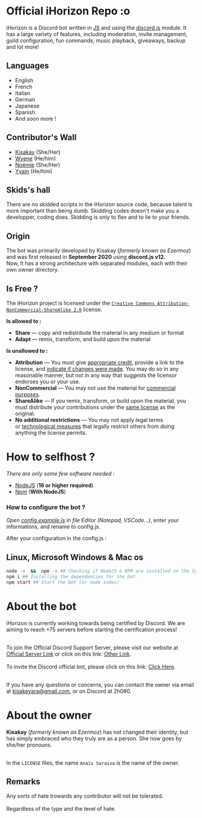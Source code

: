 # Official iHorizon Repo :o

iHorizon is a Discord bot written in [JS](https://nodejs.org) and using the [discord.js](https://npmjs.org/discord.js) module. It has a large variety of features, including moderation, invite management, guild configuration, fun commands, music playback, giveaways, backup and lot more!

## Languages
* English
* French
* Italian
* German
* Japanese
* Spanish
* And soon more !

## Contributor's Wall

- [Kisakay](https://github.com/Kisakay) (She/Her)
- [Wyene](https://github.com/F-r-o-i-d) (He/him)
- [Noémie](https://github.com/name-shitty-github-profile) (She/Her)
- [Yvain](https://github.com/Y-v-a-i-n) (He/him)

## Skids's hall
There are no skidded scripts in the iHorizon source code, because talent is more important than being dumb. Skidding codes doesn't make you a developper, coding does. Skidding is only to flex and to lie to your friends.

## Origin
The bot was primarily developed by Kisakay (*formerly known as Ezermoz*) and was first released in **September 2020** using **discord.js v12.**<br>
Now, It has a strong architecture with separated modules, each with their own owner directory.

## Is Free ?
The iHorizon project is licensed under the  [`Creative Commons Attribution-NonCommercial-ShareAlike 2.0`](https://creativecommons.org/licenses/by-nc-sa/2.0/) license.

**Is allowed to :**
-   **Share** — copy and redistribute the material in any medium or format
-   **Adapt** — remix, transform, and build upon the material

**Is unallowed to :**

-   **Attribution** — You must give [appropriate credit](https://creativecommons.org/licenses/by-nc-sa/2.0/#), provide a link to the license, and [indicate if changes were made](https://creativecommons.org/licenses/by-nc-sa/2.0/#). You may do so in any reasonable manner, but not in any way that suggests the licensor endorses you or your use.
-   **NonCommercial** — You may not use the material for [commercial purposes](https://creativecommons.org/licenses/by-nc-sa/2.0/#).
-   **ShareAlike** — If you remix, transform, or build upon the material, you must distribute your contributions under the [same license](https://creativecommons.org/licenses/by-nc-sa/2.0/#) as the original.
-   **No additional restrictions** — You may not apply legal terms or [technological measures](https://creativecommons.org/licenses/by-nc-sa/2.0/#) that legally restrict others from doing anything the license permits.

# How to selfhost ?

_There are only some few software needed :_
- [NodeJS](https://nodejs.org) (**16 or higher required**)
- [Npm](https://npmjs.com) (**With NodeJS**)

### How to configure the bot ?
*Open [config.example.js](https://github.com/ihrz/ihrz/blob/main/files/config.example.js) in file Editor (Notepad, VSCode...)*, enter your informations, and rename to config.js.

After your configuration in the config.js :

## Linux, Microsoft Windows & Mac os
```bash
node -v  &&  npm -v ## Checking if NodeJS & NPM are installed on the System
npm i ## Installing the dependencies for the bot
npm start ## Start the bot (or node index)
```

# About the bot
iHorizon is currently working towards being certified by Discord. We are aiming to reach +75 servers before starting the certification process!<br><br>

To join the Official Discord Support Server, please visit our website at [Official Server Link](http://discord.ihorizon.me/) or click on this link: [Other Link](https://discord.gg/ZpBPGNsAsu).<br><br>
To invite the Discord official bot, please click on this link: [Click Here](https://discord.com/api/oauth2/authorize?client_id=945202900907470899&permissions=8&scope=bot).<br><br>

If you have any questions or concerns, you can contact the owner via email at [kisakeyara@gmail.com](mailto:kisakeyara@gmail.com), or on Discord at 2h0#0.
# About the owner

**Kisakay** (*formerly known as Ezermoz*) has not changed their identity, but has simply embraced who they truly are as a person. She now goes by she/her pronouns.<br><br>

In the `LICENSE` files, the name `Anaïs Saraiva` is the name of the owner.
## Remarks
Any sorts of hate trowards any contributor will not be tolerated.
<br><br>
Regardless of the type and the level of hate.